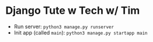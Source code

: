 # Django Tute w Tech w/ Tim

* Run server: `python3 manage.py runserver`
* Init app (called `main`): `python3 manage.py startapp main`